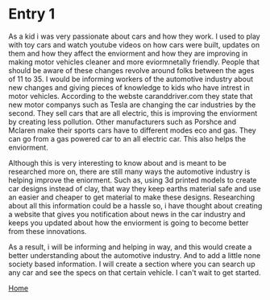 # Entry 1

As a kid i was very passionate about cars and how they work. I used to play with toy cars and watch youtube videos on how cars were built, updates on them and how they affect the enviorment and how they are improving in making motor vehicles cleaner and more eviormnetally friendly. People that should be aware of these changes revolve around folks between the ages of 11 to 35. I would be informing workers of the automotive industry about new changes and giving pieces of knowledge to kids who have intrest in motor vehicles. According to the webste caranddriver.com they state that new motor companys such as Tesla are changing the car industries by the second. They sell cars that are all electric, this is improving the enviorment by creating less pollution. Other manufacturers such as Porshce and Mclaren make their sports cars have to different modes eco and gas. They can go from a gas powered car to an all electric car. This also helps the enviorment. 

Although this is very interesting to know about and is meant to be researched more on, there are still many ways the automotive industry is helping improve the eniorment. Such as, using 3d printed models to create car designs instead of clay, that way they keep earths material safe and use an easier and cheaper to get material to make these designs. 
Researching about all this information could be a hassle so, i have thought about creating a website that gives you notification about news in the car industry and keeps you updated about how the enviorment is going to become better from these innovations.

As a result, i will be informing and helping in way, and this would create a better understanding about the automotive industry. And to add a little none society based information. I will create a section where you can search up any car and see the specs on that certain vehicle. I can't wait to get started. 

[Home](../README.md)
